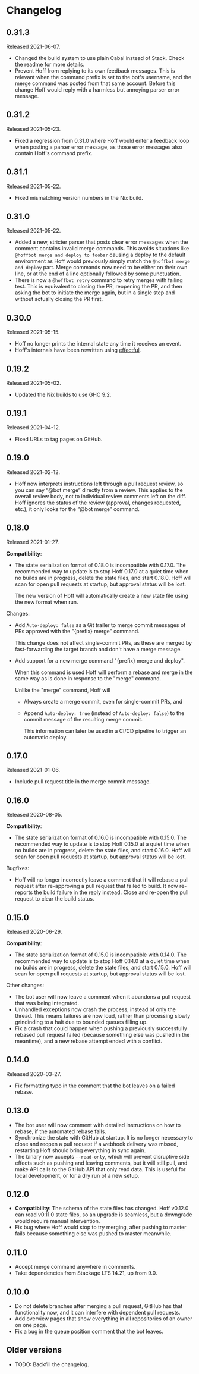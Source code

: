 # Changelog

## 0.31.3

Released 2021-06-07.

 * Changed the build system to use plain Cabal instead of Stack. Check the
   readme for more details.
 * Prevent Hoff from replying to its own feedback messages. This is relevant
   when the command prefix is set to the bot's username, and the merge command
   was posted from that same account. Before this change Hoff would reply with a
   harmless but annoying parser error message.

## 0.31.2

Released 2021-05-23.

 * Fixed a regression from 0.31.0 where Hoff would enter a feedback loop when
   posting a parser error message, as those error messages also contain Hoff's
   command prefix.

## 0.31.1

Released 2021-05-22.

 * Fixed mismatching version numbers in the Nix build.

## 0.31.0

Released 2021-05-22.

 * Added a new, stricter parser that posts clear error messages when the comment
   contains invalid merge commands. This avoids situations like `@hoffbot merge
   and deploy to foobar` causing a deploy to the default environment as Hoff
   would previously simply match the `@hoffbot merge and deploy` part. Merge
   commands now need to be either on their own line, or at the end of a line
   optionally followed by some punctuation.
 * There is now a `@hoffbot retry` command to retry merges with failing test.
   This is equivalent to closing the PR, reopening the PR, and then asking the
   bot to initiate the merge again, but in a single step and without actually
   closing the PR first.

## 0.30.0

Released 2021-05-15.

 * Hoff no longer prints the internal state any time it receives an event.
 * Hoff's internals have been rewritten using
   [effectful](https://hackage.haskell.org/package/effectful).

## 0.19.2

Released 2021-05-02.

 * Updated the Nix builds to use GHC 9.2.

## 0.19.1

Released 2021-04-12.

 * Fixed URLs to tag pages on GitHub.

## 0.19.0

Released 2021-02-12.

 * Hoff now interprets instructions left through a pull request review, so you
   can say “@bot merge” directly from a review. This applies to the overall
   review body, not to individual review comments left on the diff. Hoff ignores
   the status of the review (approval, changes requested, etc.), it only looks
   for the “@bot merge” command.

## 0.18.0

Released 2021-01-27.

**Compatibility**:

 * The state serialization format of 0.18.0 is incompatible with 0.17.0. The
   recommended way to update is to stop Hoff 0.17.0 at a quiet time when no
   builds are in progress, delete the state files, and start 0.18.0. Hoff will
   scan for open pull requests at startup, but approval status will be lost.

   The new version of Hoff will automatically create a new state file using the
   new format when run.

Changes:

 - Add `Auto-deploy: false` as a Git trailer to merge commit messages of PRs
   approved with the "{prefix} merge" command.

   This change does not affect single-commit PRs, as these are merged by
   fast-forwarding the target branch and don't have a merge message.

 - Add support for a new merge command "{prefix} merge and deploy".

   When this command is used Hoff will perform a rebase and merge in the same
   way as is done in response to the "merge" command.

   Unlike the "merge" command, Hoff will
     - Always create a merge commit, even for single-commit PRs, and
     - Append `Auto-deploy: true` (instead of `Auto-deploy: false`) to the
       commit message of the resulting merge commit.

       This information can later be used in a CI/CD pipeline to trigger an
       automatic deploy.

## 0.17.0

Released 2021-01-06.

 * Include pull request title in the merge commit message.

## 0.16.0

Released 2020-08-05.

**Compatibility**:

 * The state serialization format of 0.16.0 is incompatible with 0.15.0. The
   recommended way to update is to stop Hoff 0.15.0 at a quiet time when no
   builds are in progress, delete the state files, and start 0.16.0. Hoff will
   scan for open pull requests at startup, but approval status will be lost.

Bugfixes:

 * Hoff will no longer incorrectly leave a comment that it will rebase a pull
   request after re-approving a pull request that failed to build. It now
   re-reports the build failure in the reply instead. Close and re-open the pull
   request to clear the build status.

## 0.15.0

Released 2020-06-29.

**Compatibility**:

 * The state serialization format of 0.15.0 is incompatible with 0.14.0. The
   recommended way to update is to stop Hoff 0.14.0 at a quiet time when no
   builds are in progress, delete the state files, and start 0.15.0. Hoff will
   scan for open pull requests at startup, but approval status will be lost.

Other changes:

 * The bot user will now leave a comment when it abandons a pull request that
   was being integrated.
 * Unhandled exceptions now crash the process, instead of only the thread. This
   means failures are now loud, rather than processing slowly grindinding to a
   halt due to bounded queues filling up.
 * Fix a crash that could happen when pushing a previously successfully rebased
   pull request failed (because something else was pushed in the meantime), and
   a new rebase attempt ended with a conflict.

## 0.14.0

Released 2020-03-27.

 * Fix formatting typo in the comment that the bot leaves on a failed rebase.

## 0.13.0

 * The bot user will now comment with detailed instructions on how to rebase,
   if the automated rebase fails.
 * Synchronize the state with GitHub at startup. It is no longer necessary to
   close and reopen a pull request if a webhook delivery was missed, restarting
   Hoff should bring everything in sync again.
 * The binary now accepts `--read-only`, which will prevent disruptive side
   effects such as pushing and leaving comments, but it will still pull, and
   make API calls to the GitHub API that only read data. This is useful for
   local development, or for a dry run of a new setup.

## 0.12.0

 * **Compatibility**: The schema of the state files has changed. Hoff v0.12.0
   can read v0.11.0 state files, so an upgrade is seamless, but a downgrade
   would require manual intervention.
 * Fix bug where Hoff would stop to try merging, after pushing to master fails
   because something else was pushed to master meanwhile.

## 0.11.0

 * Accept merge command anywhere in comments.
 * Take dependencies from Stackage LTS 14.21, up from 9.0.

## 0.10.0

 * Do not delete branches after merging a pull request, GitHub has that
   functionality now, and it can interfere with dependent pull requests.
 * Add overview pages that show everything in all repositories of an owner
   on one page.
 * Fix a bug in the queue position comment that the bot leaves.

## Older versions

 * TODO: Backfill the changelog.
